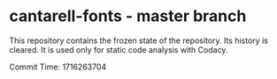 # cantarell-fonts - master branch

This repository contains the frozen state of the repository.
Its history is cleared. It is used only for static code
analysis with Codacy.

Commit Time: 1716263704